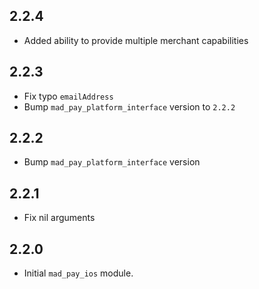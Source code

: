 ## 2.2.4

* Added ability to provide multiple merchant capabilities

## 2.2.3

* Fix typo `emailAddress`
* Bump `mad_pay_platform_interface` version to `2.2.2`

## 2.2.2

* Bump `mad_pay_platform_interface` version

## 2.2.1

* Fix nil arguments

## 2.2.0

* Initial `mad_pay_ios` module.